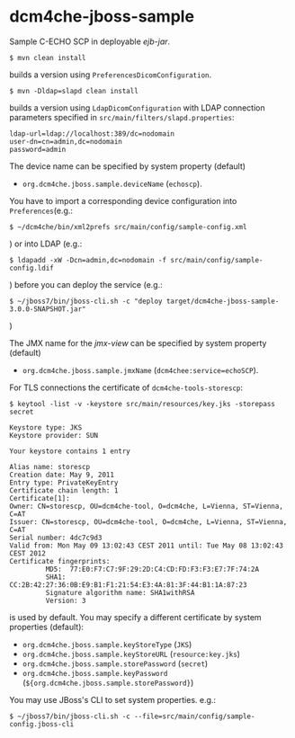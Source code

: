 dcm4che-jboss-sample
====================

Sample C-ECHO SCP in deployable _ejb-jar_.


    $ mvn clean install

builds a version using `PreferencesDicomConfiguration`.


    $ mvn -Dldap=slapd clean install

builds a version using `LdapDicomConfiguration` with LDAP connection parameters
specified in `src/main/filters/slapd.properties`:

    ldap-url=ldap://localhost:389/dc=nodomain
    user-dn=cn=admin,dc=nodomain
    password=admin

The device name can be specified by system property (default)
- `org.dcm4che.jboss.sample.deviceName` (`echoscp`).

You have to import a corresponding device configuration into `Preferences`(e.g.:

    $ ~/dcm4che/bin/xml2prefs src/main/config/sample-config.xml

) or into LDAP (e.g.:

    $ ldapadd -xW -Dcn=admin,dc=nodomain -f src/main/config/sample-config.ldif

) before you can deploy the service (e.g.:

    $ ~/jboss7/bin/jboss-cli.sh -c "deploy target/dcm4che-jboss-sample-3.0.0-SNAPSHOT.jar"

)

The JMX name for the _jmx-view_ can be specified by system property (default)
- `org.dcm4che.jboss.sample.jmxName` (`dcm4chee:service=echoSCP`).

For TLS connections the certificate of `dcm4che-tools-storescp`:

    $ keytool -list -v -keystore src/main/resources/key.jks -storepass secret
    
    Keystore type: JKS
    Keystore provider: SUN
    
    Your keystore contains 1 entry
    
    Alias name: storescp
    Creation date: May 9, 2011
    Entry type: PrivateKeyEntry
    Certificate chain length: 1
    Certificate[1]:
    Owner: CN=storescp, OU=dcm4che-tool, O=dcm4che, L=Vienna, ST=Vienna, C=AT
    Issuer: CN=storescp, OU=dcm4che-tool, O=dcm4che, L=Vienna, ST=Vienna, C=AT
    Serial number: 4dc7c9d3
    Valid from: Mon May 09 13:02:43 CEST 2011 until: Tue May 08 13:02:43 CEST 2012
    Certificate fingerprints:
             MD5:  77:E0:F7:C7:9F:29:2D:C4:CD:FD:F3:F3:E7:7F:74:2A
             SHA1: CC:2B:42:27:36:0B:E9:B1:F1:21:54:E3:4A:81:3F:44:B1:1A:87:23
             Signature algorithm name: SHA1withRSA
             Version: 3

is used by default. You may specify a different certificate by system properties (default):
- `org.dcm4che.jboss.sample.keyStoreType` (`JKS`)
- `org.dcm4che.jboss.sample.keyStoreURL` (`resource:key.jks`)
- `org.dcm4che.jboss.sample.storePassword` (`secret`)
- `org.dcm4che.jboss.sample.keyPassword` (`${org.dcm4che.jboss.sample.storePassword}`)

You may use JBoss's CLI to set system properties. e.g.:

    $ ~/jboss7/bin/jboss-cli.sh -c --file=src/main/config/sample-config.jboss-cli
